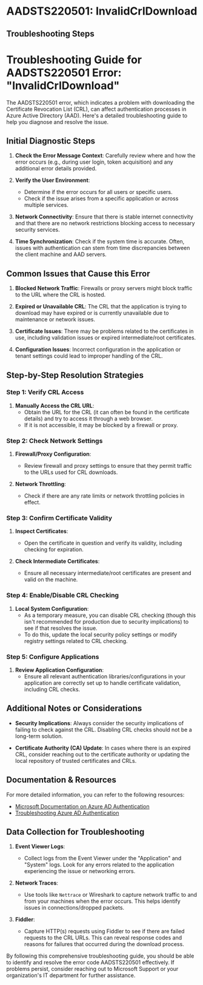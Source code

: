 # AADSTS220501: InvalidCrlDownload


## Troubleshooting Steps
# Troubleshooting Guide for AADSTS220501 Error: "InvalidCrlDownload"

The AADSTS220501 error, which indicates a problem with downloading the Certificate Revocation List (CRL), can affect authentication processes in Azure Active Directory (AAD). Here's a detailed troubleshooting guide to help you diagnose and resolve the issue.

## Initial Diagnostic Steps

1. **Check the Error Message Context**: Carefully review where and how the error occurs (e.g., during user login, token acquisition) and any additional error details provided.

2. **Verify the User Environment**:
   - Determine if the error occurs for all users or specific users.
   - Check if the issue arises from a specific application or across multiple services.

3. **Network Connectivity**: Ensure that there is stable internet connectivity and that there are no network restrictions blocking access to necessary security services.

4. **Time Synchronization**: Check if the system time is accurate. Often, issues with authentication can stem from time discrepancies between the client machine and AAD servers.

## Common Issues that Cause this Error

1. **Blocked Network Traffic**: Firewalls or proxy servers might block traffic to the URL where the CRL is hosted.

2. **Expired or Unavailable CRL**: The CRL that the application is trying to download may have expired or is currently unavailable due to maintenance or network issues.

3. **Certificate Issues**: There may be problems related to the certificates in use, including validation issues or expired intermediate/root certificates.

4. **Configuration Issues**: Incorrect configuration in the application or tenant settings could lead to improper handling of the CRL.

## Step-by-Step Resolution Strategies

### Step 1: Verify CRL Access

1. **Manually Access the CRL URL**: 
   - Obtain the URL for the CRL (it can often be found in the certificate details) and try to access it through a web browser. 
   - If it is not accessible, it may be blocked by a firewall or proxy.

### Step 2: Check Network Settings

1. **Firewall/Proxy Configuration**: 
   - Review firewall and proxy settings to ensure that they permit traffic to the URLs used for CRL downloads.
   
2. **Network Throttling**: 
   - Check if there are any rate limits or network throttling policies in effect.

### Step 3: Confirm Certificate Validity

1. **Inspect Certificates**:
   - Open the certificate in question and verify its validity, including checking for expiration.
   
2. **Check Intermediate Certificates**:
   - Ensure all necessary intermediate/root certificates are present and valid on the machine.

### Step 4: Enable/Disable CRL Checking

1. **Local System Configuration**:
   - As a temporary measure, you can disable CRL checking (though this isn't recommended for production due to security implications) to see if that resolves the issue.
   - To do this, update the local security policy settings or modify registry settings related to CRL checking.

### Step 5: Configure Applications

1. **Review Application Configuration**: 
   - Ensure all relevant authentication libraries/configurations in your application are correctly set up to handle certificate validation, including CRL checks.

## Additional Notes or Considerations

- **Security Implications**: Always consider the security implications of failing to check against the CRL. Disabling CRL checks should not be a long-term solution.
  
- **Certificate Authority (CA) Update**: In cases where there is an expired CRL, consider reaching out to the certificate authority or updating the local repository of trusted certificates and CRLs.

## Documentation & Resources

For more detailed information, you can refer to the following resources:

- [Microsoft Documentation on Azure AD Authentication](https://learn.microsoft.com/en-us/azure/active-directory/develop/)
- [Troubleshooting Azure AD Authentication](https://learn.microsoft.com/en-us/azure/active-directory/develop/authentication-scenarios)

## Data Collection for Troubleshooting

1. **Event Viewer Logs**:
   - Collect logs from the Event Viewer under the "Application" and "System" logs. Look for any errors related to the application experiencing the issue or networking errors.

2. **Network Traces**:
   - Use tools like `Nettrace` or Wireshark to capture network traffic to and from your machines when the error occurs. This helps identify issues in connections/dropped packets.

3. **Fiddler**:
   - Capture HTTP(s) requests using Fiddler to see if there are failed requests to the CRL URLs. This can reveal response codes and reasons for failures that occurred during the download process.

By following this comprehensive troubleshooting guide, you should be able to identify and resolve the error code AADSTS220501 effectively. If problems persist, consider reaching out to Microsoft Support or your organization's IT department for further assistance.